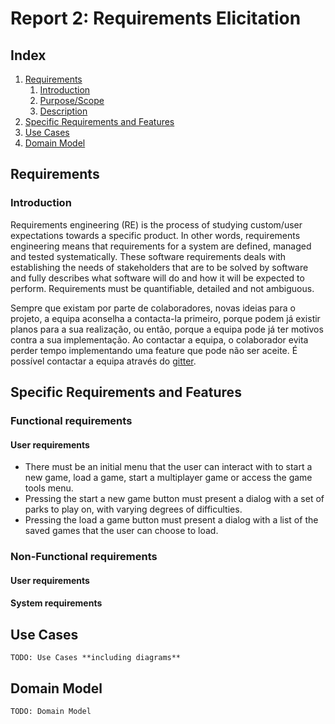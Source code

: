# Report 2: Requirements Elicitation

## Index
1. [Requirements](#requirements)
	1. [Introduction](#introduction)
	2. [Purpose/Scope](#purpose/scope)
	3. [Description](#description)
2. [Specific Requirements and Features](#specific-requirements)
3. [Use Cases](#use-cases)
4. [Domain Model](#domain-model)

## Requirements <a name="requirements"></a>
### Introduction <a name="introduction"></a>
Requirements engineering (RE) is the process of studying custom/user expectations towards a specific product. In other words, requirements engineering means that requirements for a system are defined, managed and tested systematically.
These software requirements deals with establishing the needs of stakeholders that are to be solved by software and fully describes what software will do and how it will be expected to perform.
Requirements must be quantifiable, detailed and not ambiguous.

Sempre que existam por parte de colaboradores, novas ideias para o projeto, a equipa aconselha a contacta-la primeiro, porque podem já existir planos para a sua realização, ou então, porque a equipa pode já ter motivos contra a sua implementação. Ao contactar a equipa, o colaborador evita perder tempo implementando uma feature que pode não ser aceite. É possível contactar a equipa através do [gitter](https://gitter.im/OpenRCT2/OpenRCT2).

## Specific Requirements and Features<a name="specific-requirements"></a>
### Functional requirements
#### User requirements
 * There must be an initial menu that the user can interact with to start a new game, load a game, start a multiplayer game or access the game tools menu.
 * Pressing the start a new game button must present a dialog with a set of parks to play on, with varying degrees of difficulties.
 * Pressing the load a game button must present a dialog with a list of the saved games that the user can choose to load.

### Non-Functional requirements
#### User requirements
#### System requirements
## Use Cases<a name="use-cases"></a>
	TODO: Use Cases **including diagrams**
## Domain Model<a name="domain-model"></a>
	TODO: Domain Model

